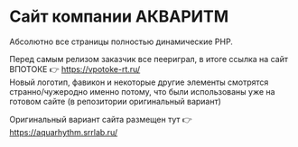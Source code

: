 # Сайт компании АКВАРИТМ

Абсолютно все страницы полностью динамические PHP.

Перед самым релизом заказчик все пеериграл, в итоге ссылка на сайт ВПОТОКЕ 👉 https://vpotoke-rt.ru/  
Новый логотип, фавикон и некоторые другие элементы смотрятся странно/чужеродно именно потому, что были использованы уже на готовом сайте (в репозитории оригинальный вариант)

Оригинальный вариант сайта размещен тут 👉 https://aquarhythm.srrlab.ru/
